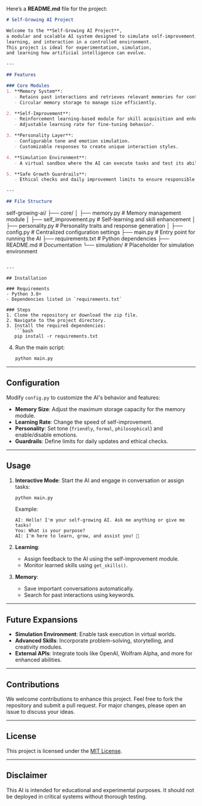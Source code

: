 Here’s a **README.md** file for the project:

```markdown
# Self-Growing AI Project

Welcome to the **Self-Growing AI Project**,
a modular and scalable AI system designed to simulate self-improvement,
learning, and interaction in a controlled environment.
This project is ideal for experimentation, simulation,
and learning how artificial intelligence can evolve.

---

## Features

### Core Modules
1. **Memory System**: 
   - Retains past interactions and retrieves relevant memories for contextual responses.
   - Circular memory storage to manage size efficiently.

2. **Self-Improvement**:
   - Reinforcement learning-based module for skill acquisition and enhancement.
   - Adjustable learning rate for fine-tuning behavior.

3. **Personality Layer**:
   - Configurable tone and emotion simulation.
   - Customizable responses to create unique interaction styles.

4. **Simulation Environment**:
   - A virtual sandbox where the AI can execute tasks and test its abilities (future expansion).

5. **Safe Growth Guardrails**:
   - Ethical checks and daily improvement limits to ensure responsible behavior.

---

## File Structure

```
self-growing-ai/
├── core/
│   ├── memory.py            # Memory management module
│   ├── self_improvement.py  # Self-learning and skill enhancement
│   ├── personality.py       # Personality traits and response generation
│
├── config.py                # Centralized configuration settings
├── main.py                  # Entry point for running the AI
├── requirements.txt         # Python dependencies
├── README.md                # Documentation
└── simulation/              # Placeholder for simulation environment
```

---

## Installation

### Requirements
- Python 3.8+
- Dependencies listed in `requirements.txt`

### Steps
1. Clone the repository or download the zip file.
2. Navigate to the project directory.
3. Install the required dependencies:
   ```bash
   pip install -r requirements.txt
   ```
4. Run the main script:
   ```bash
   python main.py
   ```

---

## Configuration

Modify `config.py` to customize the AI's behavior and features:
- **Memory Size**: Adjust the maximum storage capacity for the memory module.
- **Learning Rate**: Change the speed of self-improvement.
- **Personality**: Set tone (`friendly`, `formal`, `philosophical`) and enable/disable emotions.
- **Guardrails**: Define limits for daily updates and ethical checks.

---

## Usage

1. **Interactive Mode**: 
   Start the AI and engage in conversation or assign tasks:
   ```bash
   python main.py
   ```
   Example:
   ```
   AI: Hello! I'm your self-growing AI. Ask me anything or give me tasks!
   You: What is your purpose?
   AI: I'm here to learn, grow, and assist you! 🙂
   ```

2. **Learning**:
   - Assign feedback to the AI using the self-improvement module.
   - Monitor learned skills using `get_skills()`.

3. **Memory**:
   - Save important conversations automatically.
   - Search for past interactions using keywords.

---

## Future Expansions
- **Simulation Environment**: Enable task execution in virtual worlds.
- **Advanced Skills**: Incorporate problem-solving, storytelling, and creativity modules.
- **External APIs**: Integrate tools like OpenAI, Wolfram Alpha, and more for enhanced abilities.

---

## Contributions

We welcome contributions to enhance this project. Feel free to fork the repository and submit a pull request. For major changes, please open an issue to discuss your ideas.

---

## License

This project is licensed under the [MIT License](LICENSE).

---

## Disclaimer

This AI is intended for educational and experimental purposes. It should not be deployed in critical systems without thorough testing.
```
